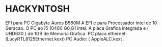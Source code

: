 # HACKYNTOSH
EFI para PC Gigabyte Auros B560M
A EFI e para Processador intel de 10 Geracao.
O PC eo i5 10400 G0,G1 intel.
A placa Grafica integrada e ( UHD630 ) de 1GB de Memoria Grafica.
PC placa ethernet: (LucyRTL8125Ethernet.kext)
PC Audio: ( AppleALC.kext .
